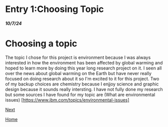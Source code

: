 # Entry 1:Choosing Topic
##### 10/7/24

# Choosing a topic
The topic I chose for this project is environment because I was always interested in how the environment has been affected by global warming and hoped to learn more by doing this year long research project on it. I seen all over the news about global warming on the Earth but have never really focused on doing research about it so I'm excited to it for this project. Two of my backup choices are chemistry because I enjjoy science and graphic design because it sounds really intersting. I have not fully done my research but some sources I have found for my topic are (What are environmental issues) [https://www.ibm.com/topics/environmental-issues]

[Next](entry02.md)

[Home](../README.md)
